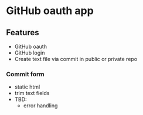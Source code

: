 # GitHub oauth app

## Features

* GitHub oauth
* GitHub login
* Create text file via commit in public or private repo

### Commit form

* static html
* trim text fields
* TBD:
    * error handling
